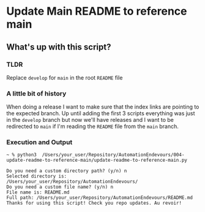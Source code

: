 # Update Main README to reference main

## What's up with this script?

### TLDR
Replace `develop` for `main` in the root `README` file

### A little bit of history
When doing a release I want to make sure that the index links are pointing to the expected branch.
Up until adding the first 3 scripts everything was just in the `develop` branch but now we'll have releases and I want to be redirected to `main` if I'm reading the `README` file from the `main` branch.


### Execution and Output

```
~ % python3  /Users/your_user/Repository/AutomationEndevours/004-update-readme-to-reference-main/update-readme-to-reference-main.py 

Do you need a custom directory path? (y/n) n
Selected directory is: /Users/your_user/Repository/AutomationEndevours/
Do you need a custom file name? (y/n) n
File name is: README.md
Full path: /Users/your_user/Repository/AutomationEndevours/README.md
Thanks for using this script! Check you repo updates. Au revoir!
```
